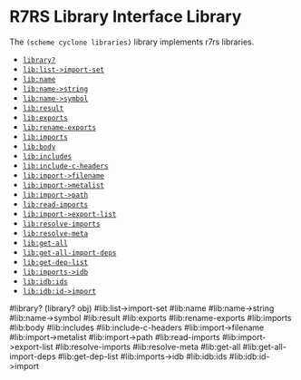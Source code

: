 # R7RS Library Interface Library

The `(scheme cyclone libraries)` library implements r7rs libraries.

- [`library?`](#library)
- [`lib:list->import-set`](#liblist-import-set)
- [`lib:name`](#libname)
- [`lib:name->string`](#libname-string)
- [`lib:name->symbol`](#libname-symbol)
- [`lib:result`](#libresult)
- [`lib:exports`](#libexports)
- [`lib:rename-exports`](#librename-exports)
- [`lib:imports`](#libimports)
- [`lib:body`](#libbody)
- [`lib:includes`](#libincludes)
- [`lib:include-c-headers`](#libinclude-c-headers)
- [`lib:import->filename`](#libimport-filename)
- [`lib:import->metalist`](#libimport-metalist)
- [`lib:import->path`](#libimport-path)
- [`lib:read-imports`](#libread-imports)
- [`lib:import->export-list`](#libimport-export-list)
- [`lib:resolve-imports`](#libresolve-imports)
- [`lib:resolve-meta`](#libresolve-meta)
- [`lib:get-all`](#libget-all)
- [`lib:get-all-import-deps`](#libget-all-import-deps)
- [`lib:get-dep-list`](#libget-dep-list)
- [`lib:imports->idb`](#libimports-idb)
- [`lib:idb:ids`](#libidb:ids)
- [`lib:idb:id->import`](#libidb:id-import)

#library?
    (library? obj)
#lib:list->import-set
#lib:name
#lib:name->string
#lib:name->symbol
#lib:result
#lib:exports
#lib:rename-exports
#lib:imports
#lib:body
#lib:includes
#lib:include-c-headers
#lib:import->filename
#lib:import->metalist
#lib:import->path
#lib:read-imports
#lib:import->export-list
#lib:resolve-imports
#lib:resolve-meta
#lib:get-all
#lib:get-all-import-deps
#lib:get-dep-list
#lib:imports->idb
#lib:idb:ids
#lib:idb:id->import

